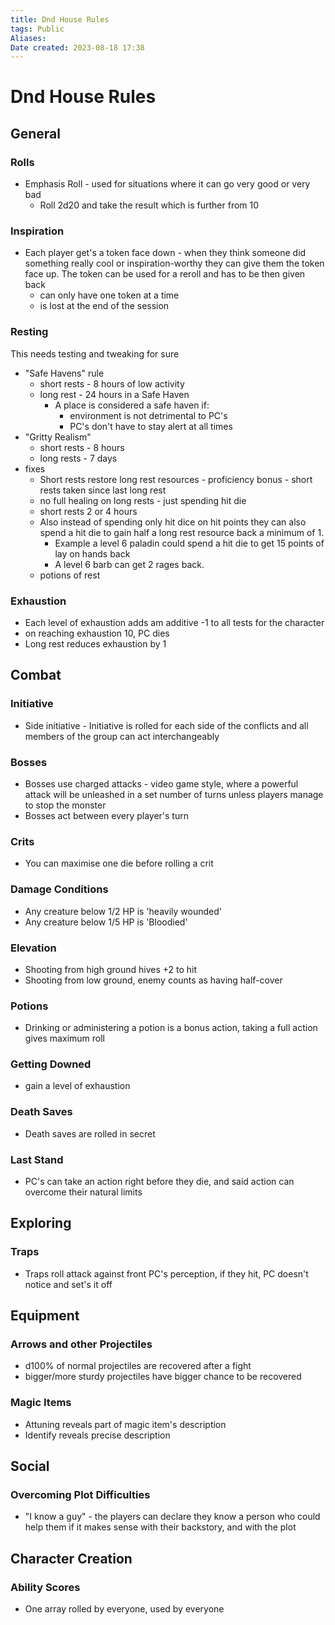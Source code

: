 ```yaml
---
title: Dnd House Rules
tags: Public
Aliases:
Date created: 2023-08-18 17:38
---
```


# Dnd House Rules

## General

### Rolls
- Emphasis Roll - used for situations where it can go very good or very bad
	- Roll 2d20 and take the result which is further from 10

### Inspiration
- Each player get's a token face down - when they think someone did something really cool or inspiration-worthy they can give them the token face up. The token can be used for a reroll and has to be then given back
	- can only have one token at a time
	- is lost at the end of the session


### Resting
This needs testing and tweaking for sure
- "Safe Havens" rule 
	- short rests - 8 hours of low activity 
	- long rest - 24 hours in a Safe Haven
		- A place is considered a safe haven if:
			- environment is not detrimental to PC's
			- PC's don't have to stay alert at all times
- "Gritty Realism"
	- short rests - 8 hours
	- long rests - 7 days
- fixes
	- Short rests restore long rest resources - proficiency bonus - short rests taken since last long rest
	- no full healing on long rests - just spending hit die
	- short rests 2 or 4 hours
	- Also instead of spending only hit dice on hit points they can also spend a hit die to gain half a long rest resource back a minimum of 1.
	    - Example a level 6 paladin could spend a hit die to get 15 points of lay on hands back   
	    - A level 6 barb can get 2 rages back.
	- potions of rest

### Exhaustion
- Each level of exhaustion adds am additive -1 to all tests for the character
- on reaching exhaustion 10, PC dies
- Long rest reduces exhaustion by 1


## Combat

### Initiative
- Side initiative - Initiative is rolled for each side of the conflicts and all members of the group can act interchangeably

### Bosses
- Bosses use charged attacks - video game style, where a powerful attack will be unleashed in a set number of turns unless players manage to stop the monster
- Bosses act between every player's turn
### Crits
- You can maximise one die before rolling a crit

### Damage Conditions
- Any creature below 1/2 HP is 'heavily wounded'
- Any creature below 1/5 HP is 'Bloodied' 

### Elevation
- Shooting from high ground hives +2 to hit
- Shooting from low ground, enemy counts as having half-cover

### Potions
- Drinking or administering a potion is a bonus action, taking a full action gives maximum roll

### Getting Downed
- gain a level of exhaustion
### Death Saves
- Death saves are rolled in secret
### Last Stand
- PC's can take an action right before they die, and said action can overcome their natural limits

## Exploring

### Traps
- Traps roll attack against front PC's perception, if they hit, PC doesn't notice and set's it off

## Equipment

### Arrows and other Projectiles
- d100% of normal projectiles are recovered after a fight
- bigger/more sturdy projectiles have bigger chance to be recovered 

### Magic Items
- Attuning reveals part of magic item's description
- Identify reveals precise description

## Social

### Overcoming Plot Difficulties
- "I know a guy" - the players can declare they know a person who could help them if it makes sense with their backstory, and with the plot

## Character Creation

### Ability Scores
- One array rolled by everyone, used by everyone 

